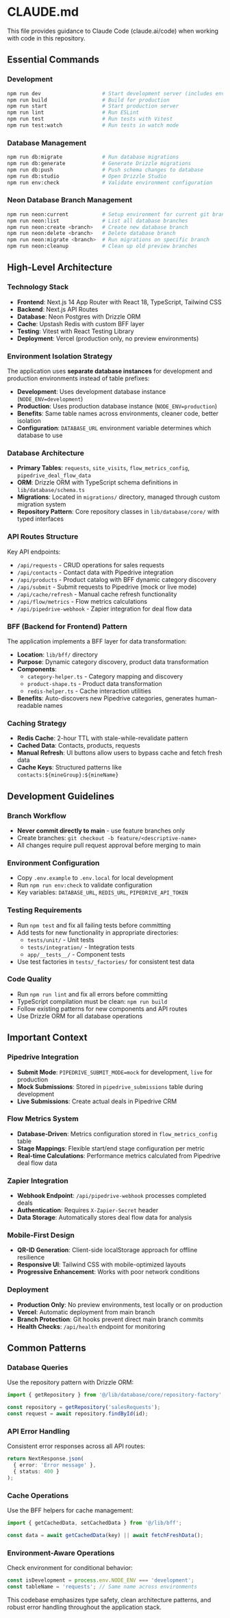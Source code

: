# CLAUDE.md

This file provides guidance to Claude Code (claude.ai/code) when working with code in this repository.

## Essential Commands

### Development
```bash
npm run dev                    # Start development server (includes env check and migrations)
npm run build                  # Build for production 
npm run start                  # Start production server
npm run lint                   # Run ESLint
npm run test                   # Run tests with Vitest
npm run test:watch             # Run tests in watch mode
```

### Database Management
```bash
npm run db:migrate             # Run database migrations
npm run db:generate            # Generate Drizzle migrations
npm run db:push                # Push schema changes to database
npm run db:studio              # Open Drizzle Studio
npm run env:check              # Validate environment configuration
```

### Neon Database Branch Management
```bash
npm run neon:current           # Setup environment for current git branch
npm run neon:list              # List all database branches
npm run neon:create <branch>   # Create new database branch
npm run neon:delete <branch>   # Delete database branch
npm run neon:migrate <branch>  # Run migrations on specific branch
npm run neon:cleanup           # Clean up old preview branches
```

## High-Level Architecture

### Technology Stack
- **Frontend**: Next.js 14 App Router with React 18, TypeScript, Tailwind CSS
- **Backend**: Next.js API Routes
- **Database**: Neon Postgres with Drizzle ORM
- **Cache**: Upstash Redis with custom BFF layer
- **Testing**: Vitest with React Testing Library
- **Deployment**: Vercel (production only, no preview environments)

### Environment Isolation Strategy
The application uses **separate database instances** for development and production environments instead of table prefixes:

- **Development**: Uses development database instance (`NODE_ENV=development`)
- **Production**: Uses production database instance (`NODE_ENV=production`)
- **Benefits**: Same table names across environments, cleaner code, better isolation
- **Configuration**: `DATABASE_URL` environment variable determines which database to use

### Database Architecture
- **Primary Tables**: `requests`, `site_visits`, `flow_metrics_config`, `pipedrive_deal_flow_data`
- **ORM**: Drizzle ORM with TypeScript schema definitions in `lib/database/schema.ts`
- **Migrations**: Located in `migrations/` directory, managed through custom migration system
- **Repository Pattern**: Core repository classes in `lib/database/core/` with typed interfaces

### API Routes Structure
Key API endpoints:
- `/api/requests` - CRUD operations for sales requests
- `/api/contacts` - Contact data with Pipedrive integration
- `/api/products` - Product catalog with BFF dynamic category discovery
- `/api/submit` - Submit requests to Pipedrive (mock or live mode)
- `/api/cache/refresh` - Manual cache refresh functionality
- `/api/flow/metrics` - Flow metrics calculations
- `/api/pipedrive-webhook` - Zapier integration for deal flow data

### BFF (Backend for Frontend) Pattern
The application implements a BFF layer for data transformation:

- **Location**: `lib/bff/` directory
- **Purpose**: Dynamic category discovery, product data transformation
- **Components**: 
  - `category-helper.ts` - Category mapping and discovery
  - `product-shape.ts` - Product data transformation
  - `redis-helper.ts` - Cache interaction utilities
- **Benefits**: Auto-discovers new Pipedrive categories, generates human-readable names

### Caching Strategy
- **Redis Cache**: 2-hour TTL with stale-while-revalidate pattern
- **Cached Data**: Contacts, products, requests
- **Manual Refresh**: UI buttons allow users to bypass cache and fetch fresh data
- **Cache Keys**: Structured patterns like `contacts:${mineGroup}:${mineName}`

## Development Guidelines

### Branch Workflow
- **Never commit directly to main** - use feature branches only
- Create branches: `git checkout -b feature/<descriptive-name>`
- All changes require pull request approval before merging to main

### Environment Configuration
- Copy `.env.example` to `.env.local` for local development
- Run `npm run env:check` to validate configuration
- Key variables: `DATABASE_URL`, `REDIS_URL`, `PIPEDRIVE_API_TOKEN`

### Testing Requirements
- Run `npm test` and fix all failing tests before committing
- Add tests for new functionality in appropriate directories:
  - `tests/unit/` - Unit tests
  - `tests/integration/` - Integration tests  
  - `app/__tests__/` - Component tests
- Use test factories in `tests/_factories/` for consistent test data

### Code Quality
- Run `npm run lint` and fix all errors before committing
- TypeScript compilation must be clean: `npm run build`
- Follow existing patterns for new components and API routes
- Use Drizzle ORM for all database operations

## Important Context

### Pipedrive Integration
- **Submit Mode**: `PIPEDRIVE_SUBMIT_MODE=mock` for development, `live` for production
- **Mock Submissions**: Stored in `pipedrive_submissions` table during development
- **Live Submissions**: Create actual deals in Pipedrive CRM

### Flow Metrics System
- **Database-Driven**: Metrics configuration stored in `flow_metrics_config` table
- **Stage Mappings**: Flexible start/end stage configuration per metric
- **Real-time Calculations**: Performance metrics calculated from Pipedrive deal flow data

### Zapier Integration
- **Webhook Endpoint**: `/api/pipedrive-webhook` processes completed deals
- **Authentication**: Requires `X-Zapier-Secret` header
- **Data Storage**: Automatically stores deal flow data for analysis

### Mobile-First Design
- **QR-ID Generation**: Client-side localStorage approach for offline resilience
- **Responsive UI**: Tailwind CSS with mobile-optimized layouts
- **Progressive Enhancement**: Works with poor network conditions

### Deployment
- **Production Only**: No preview environments, test locally or on production
- **Vercel**: Automatic deployment from main branch
- **Branch Protection**: Git hooks prevent direct main branch commits
- **Health Checks**: `/api/health` endpoint for monitoring

## Common Patterns

### Database Queries
Use the repository pattern with Drizzle ORM:
```typescript
import { getRepository } from '@/lib/database/core/repository-factory';

const repository = getRepository('salesRequests');
const request = await repository.findById(id);
```

### API Error Handling
Consistent error responses across all API routes:
```typescript
return NextResponse.json(
  { error: 'Error message' }, 
  { status: 400 }
);
```

### Cache Operations
Use the BFF helpers for cache management:
```typescript
import { getCachedData, setCachedData } from '@/lib/bff';

const data = await getCachedData(key) || await fetchFreshData();
```

### Environment-Aware Operations
Check environment for conditional behavior:
```typescript
const isDevelopment = process.env.NODE_ENV === 'development';
const tableName = 'requests'; // Same name across environments
```

This codebase emphasizes type safety, clean architecture patterns, and robust error handling throughout the application stack.